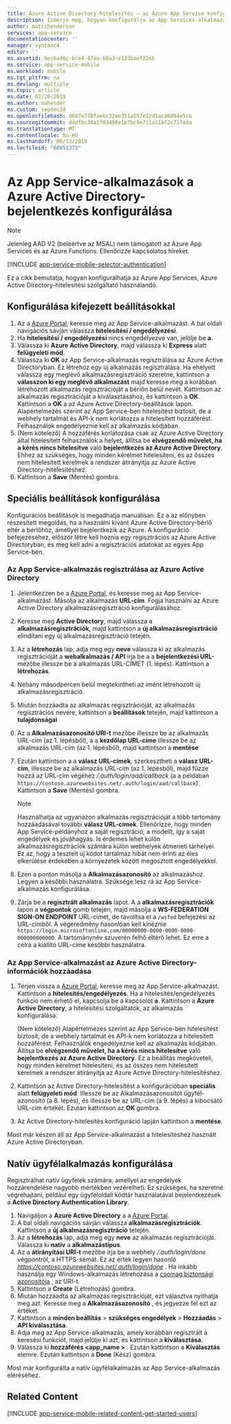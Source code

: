 ```yaml
---
title: Azure Active Directory-hitelesítés – az Azure App Service konfigurálása
description: Ismerje meg, hogyan konfigurálja az App Services-alkalmazás Azure Active Directory-hitelesítést.
author: mattchenderson
services: app-service
documentationcenter: ''
manager: syntaxc4
editor: ''
ms.assetid: 6ec6a46c-bce4-47aa-b8a3-e133baef22eb
ms.service: app-service-mobile
ms.workload: mobile
ms.tgt_pltfrm: na
ms.devlang: multiple
ms.topic: article
ms.date: 02/20/2019
ms.author: mahender
ms.custom: seodec18
ms.openlocfilehash: d687e770fae6c32ee351a597e12d1aca6094e5cb
ms.sourcegitcommit: d4dfbc34a1f03488e1b7bc5e711a11b72c717ada
ms.translationtype: MT
ms.contentlocale: hu-HU
ms.lasthandoff: 06/13/2019
ms.locfileid: "60851375"
---
```

# <a name="configure-your-app-service-app-to-use-azure-active-directory-sign-in"></a>Az App Service-alkalmazások a Azure Active Directory-bejelentkezés konfigurálása

> [!NOTE]
> Jelenleg AAD V2 (beleértve az MSAL) nem támogatott az Azure App Services és az Azure Functions. Ellenőrizze kapcsolatos híreket.
>

[!INCLUDE [app-service-mobile-selector-authentication](../../includes/app-service-mobile-selector-authentication.md)]

Ez a cikk bemutatja, hogyan konfigurálhatja az Azure App Services, Azure Active Directory-hitelesítési szolgáltató használandó.

## <a name="express"> </a>Konfigurálása kifejezett beállításokkal

1. Az a [Azure Portal], keresse meg az App Service-alkalmazást. A bal oldali navigációs sávján válassza **hitelesítési / engedélyezési**.
2. Ha **hitelesítési / engedélyezési** nincs engedélyezve van, jelölje be **a**.
3. Válassza ki **Azure Active Directory**, majd válassza ki **Express** alatt **felügyeleti mód**.
4. Válassza ki **OK** az App Service-alkalmazás regisztrálása az Azure Active Directoryban. Ez létrehoz egy új alkalmazás regisztrálása. Ha ehelyett válassza egy meglévő alkalmazásregisztráció szeretne, kattintson a **válasszon ki egy meglévő alkalmazást** majd keresse meg a korábban létrehozott alkalmazás regisztrációját a bérlőn belül nevét.
   Kattintson az alkalmazás regisztrációját a kiválasztásához, és kattintson a **OK**. Kattintson a **OK** a az Azure Active Directory-beállítások lapon.
   Alapértelmezés szerint az App Service-ben hitelesítést biztosít, de a webhely tartalmát és API-k nem korlátozza a hitelesített hozzáférést. Felhasználók engedélyeznie kell az alkalmazás kódjában.
5. (Nem kötelező) A hozzáférés korlátozása csak az Azure Active Directory által hitelesített felhasználók a helyet, állítsa be **elvégzendő művelet, ha a kérés nincs hitelesítve** való **bejelentkezés az Azure Active Directory**. Ehhez az szükséges, hogy minden kérelmet hitelesíteni, és az összes nem hitelesített kérelmek a rendszer átirányítja az Azure Active Directory-hitelesítéshez.
6. Kattintson a **Save** (Mentés) gombra.

## <a name="advanced"> </a>Speciális beállítások konfigurálása

Konfigurációs beállítások is megadhatja manuálisan. Ez a az előnyben részesített megoldás, ha a használni kívánt Azure Active Directory-bérlő eltér a bérlőhöz, amellyel bejelentkezik az Azure. A konfiguráció befejezéséhez, először létre kell hoznia egy regisztrációs az Azure Active Directoryban, és meg kell adni a regisztrációs adatokat az egyes App Service-ben.

### <a name="register"> </a>Az App Service-alkalmazás regisztrálása az Azure Active Directory

1. Jelentkezzen be a [Azure Portal], és keresse meg az App Service-alkalmazást. Másolja az alkalmazás **URL-cím**. Fogja használni az Azure Active Directory alkalmazásregisztráció konfigurálásához.
2. Keresse meg **Active Directory**, majd válassza a **alkalmazásregisztrációk**, majd kattintson a **új alkalmazásregisztráció** elindítani egy új alkalmazásregisztráció tetején. 
3. Az a **létrehozás** lap, adja meg egy **neve** válassza ki az alkalmazás regisztrációját a **webalkalmazás / API** írja be a a **bejelentkezési URL-** mezőbe illessze be a alkalmazás URL-CÍMÉT (1. lépés). Kattintson a **létrehozás**.
4. Néhány másodpercen belül megtekintheti az imént létrehozott új alkalmazásregisztráció.
5. Miután hozzáadta az alkalmazás regisztrációját, az alkalmazás regisztrációs nevére, kattintson a **beállítások** tetején, majd kattintson a **tulajdonságai** 
6. Az a **Alkalmazásazonosító URI-t** mezőbe illessze be az alkalmazás URL-cím (az 1. lépésből), a a **kezdőlap URL-címe** illessze be az alkalmazás URL-cím (az 1. lépésből), majd kattintson a **mentése**
7. Ezután kattintson a a **válasz URL-címek**, szerkesztheti a **válasz URL-cím**, illessze be az alkalmazás URL-cím (az 1. lépésből), majd fűzze hozzá az URL-cím végéhez */.auth/login/aad/callback* (a a példában `https://contoso.azurewebsites.net/.auth/login/aad/callback`). Kattintson a **Save** (Mentés) gombra.

   > [!NOTE]
   > Használhatja az ugyanazon alkalmazás regisztrációját a több tartomány hozzáadásával további **válasz URL-címek**. Ellenőrizze, hogy minden App Service-példányhoz a saját regisztráció, a modellt, így a saját engedélyek és jóváhagyás. Is érdemes lehet külön alkalmazásregisztrációk számára külön webhelyek átmeneti tárhelyei. Ez az, hogy a tesztelt új kódot tartalmaz hibát nem érinti az éles elkerülése érdekében a környezetek között megosztott engedélyekkel.
    
8. Ezen a ponton másolja a **Alkalmazásazonosító** az alkalmazáshoz. Legyen a későbbi használatra. Szüksége lesz rá az App Service-alkalmazás konfigurálása.
9. Zárja be a **regisztrált alkalmazás** lapot. A a **alkalmazásregisztrációk** lapon a **végpontok** gomb tetején, majd másolja a **WS-FEDERATION SIGN-ON ENDPOINT** URL-címet, de távolítsa el a `/wsfed` befejezési az URL-címből. A végeredmény hasonlóan kell kinéznie `https://login.microsoftonline.com/00000000-0000-0000-0000-000000000000`. A tartománynév szuverén felhő eltérő lehet. Ez erre a célra a kiállító URL-címe későbbi használatra.

### <a name="secrets"> </a>Az App Service-alkalmazást az Azure Active Directory-információk hozzáadása

1. Térjen vissza a [Azure Portal], keresse meg az App Service-alkalmazást. Kattintson a **hitelesítés/engedélyezés**. Ha a hitelesítés/engedélyezés funkció nem érhető el, kapcsolja be a kapcsolót **a**. Kattintson a **Azure Active Directory**, a hitelesítési szolgáltatók, az alkalmazás konfigurálása.

    (Nem kötelező) Alapértelmezés szerint az App Service-ben hitelesítést biztosít, de a webhely tartalmát és API-k nem korlátozza a hitelesített hozzáférést. Felhasználók engedélyeznie kell az alkalmazás kódjában. Állítsa be **elvégzendő művelet, ha a kérés nincs hitelesítve** való **bejelentkezés az Azure Active Directory**. Ez a beállítás megköveteli, hogy minden kérelmet hitelesíteni, és az összes nem hitelesített kérelmek a rendszer átirányítja az Azure Active Directory-hitelesítéshez.
2. Kattintson az Active Directory-hitelesítést a konfigurációban **speciális** alatt **felügyeleti mód**. Illessze be az Alkalmazásazonosítót ügyfél-azonosító (a 8. lépés), és illessze be az URL-cím (a 9. lépés) a kibocsátó URL-cím értékét. Ezután kattintson az **OK** gombra.
3. Az Active Directory-hitelesítés konfiguráció lapján kattintson a **mentése**.

Most már készen áll az App Service-alkalmazást a hitelesítéshez használt Azure Active Directoryban.

## <a name="configure-a-native-client-application"></a>Natív ügyfélalkalmazás konfigurálása
Regisztrálhat natív ügyfelek számára, amellyel az engedélyek hozzárendelése nagyobb mértékben vezérelheti. Ez szükséges, ha szeretné végrehajtani, például egy ügyféloldali kódtár használatával bejelentkezések a **Active Directory Authentication Library**.

1. Navigáljon a **Azure Active Directory** a a [Azure Portal].
2. A bal oldali navigációs sávján válassza **alkalmazásregisztrációk**. Kattintson a **új alkalmazásregisztráció** tetején.
4. Az a **létrehozás** lap, adja meg egy **neve** az alkalmazás regisztrációját. Válassza ki **natív** a **alkalmazástípus**.
5. Az a **átirányítási URI-t** mezőbe írja be a webhely */.auth/login/done* végpontról, a HTTPS-sémát. Ez az érték legyen hasonló *https://contoso.azurewebsites.net/.auth/login/done* . Ha inkább használja egy Windows-alkalmazás létrehozása a [csomag biztonsági azonosítója](../app-service-mobile/app-service-mobile-dotnet-how-to-use-client-library.md#package-sid) , az URI-t.
5. Kattintson a **Create** (Létrehozás) gombra.
6. Miután hozzáadta az alkalmazás regisztrációját, ezt választva nyithatja meg azt. Keresse meg a **Alkalmazásazonosító** , és jegyezze fel ezt az értéket.
7. Kattintson a **minden beállítás** > **szükséges engedélyek** > **Hozzáadás** > **API kiválasztása**.
8. Adja meg az App Service-alkalmazás, amely korábban regisztrált a keresési funkciót, majd jelölje ki azt, és kattintson a **kiválasztása**.
9. Válassza ki **hozzáférés \<app_name >** . Ezután kattintson a **Kiválasztás** elemre. Ezután kattintson a **Done** (Kész) gombra.

Most már konfigurálta a natív ügyfélalkalmazás az App Service-alkalmazás eléréséhez.

## <a name="related-content"> </a>Related Content

[!INCLUDE [app-service-mobile-related-content-get-started-users](../../includes/app-service-mobile-related-content-get-started-users.md)]

<!-- Images. -->

[0]: ./media/app-service-mobile-how-to-configure-active-directory-authentication/app-service-webapp-url.png
[1]: ./media/app-service-mobile-how-to-configure-active-directory-authentication/app-service-aad-app_registration.png
[2]: ./media/app-service-mobile-how-to-configure-active-directory-authentication/app-service-aad-app-registration-create.png
[3]: ./media/app-service-mobile-how-to-configure-active-directory-authentication/app-service-aad-app-registration-config-appidurl.png
[4]: ./media/app-service-mobile-how-to-configure-active-directory-authentication/app-service-aad-app-registration-config-replyurl.png
[5]: ./media/app-service-mobile-how-to-configure-active-directory-authentication/app-service-aad-endpoints.png
[6]: ./media/app-service-mobile-how-to-configure-active-directory-authentication/app-service-aad-endpoints-fedmetadataxml.png
[7]: ./media/app-service-mobile-how-to-configure-active-directory-authentication/app-service-webapp-auth.png
[8]: ./media/configure-authentication-provider-aad/app-service-webapp-auth-config.png



<!-- URLs. -->

[Azure Portal]: https://portal.azure.com/
[alternative method]:#advanced

